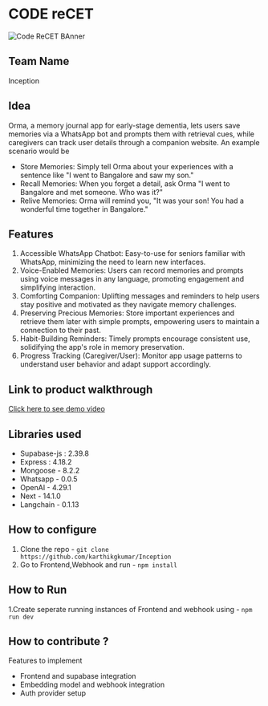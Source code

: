 # CODE reCET

![Code ReCET BAnner](https://github.com/CODE-reCET/CodeRECET24/assets/154266304/08736571-0016-4aef-840d-94054de99db7)

## Team Name

Inception

## Idea

Orma, a memory journal app for early-stage dementia, lets users save memories via a WhatsApp bot and prompts them with retrieval cues, while caregivers can track user details through a companion website.
An example scenario would be <br/>

- Store Memories: Simply tell Orma about your experiences with a sentence like "I went to Bangalore and saw my son."
- Recall Memories: When you forget a detail, ask Orma "I went to Bangalore and met someone. Who was it?"
- Relive Memories: Orma will remind you, "It was your son! You had a wonderful time together in Bangalore."

## Features

1. Accessible WhatsApp Chatbot: Easy-to-use for seniors familiar with WhatsApp, minimizing the need to learn new interfaces.
2. Voice-Enabled Memories: Users can record memories and prompts using voice messages in any language, promoting engagement and simplifying interaction.
3. Comforting Companion: Uplifting messages and reminders to help users stay positive and motivated as they navigate memory challenges.
4. Preserving Precious Memories: Store important experiences and retrieve them later with simple prompts, empowering users to maintain a connection to their past.
5. Habit-Building Reminders: Timely prompts encourage consistent use, solidifying the app's role in memory preservation.
6. Progress Tracking (Caregiver/User): Monitor app usage patterns to understand user behavior and adapt support accordingly.

## Link to product walkthrough

[Click here to see demo video](https://github.com/amilpa/Inception)

## Libraries used

- Supabase-js : 2.39.8
- Express : 4.18.2
- Mongoose - 8.2.2
- Whatsapp - 0.0.5
- OpenAI - 4.29.1
- Next - 14.1.0
- Langchain - 0.1.13

## How to configure

1. Clone the repo - `git clone https://github.com/karthikgkumar/Inception`
2. Go to Frontend,Webhook and run - `npm install`

## How to Run

1.Create seperate running instances of Frontend and webhook using - `npm run dev`

## How to contribute ?

Features to implement

- Frontend and supabase integration
- Embedding model and webhook integration
- Auth provider setup
